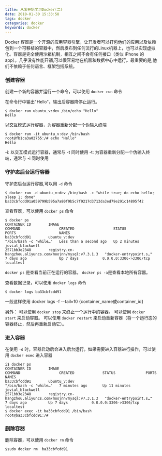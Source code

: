```yaml
---
title: 从零开始学习Docker(二)
date: 2018-01-30 15:33:58
tags: docker
categories: docker
keywords: docker
---
```


Docker 容器是一个开源的应用容器引擎，让开发者可以打包他们的应用以及依赖包到一个可移植的容器中，然后发布到任何流行的Linux机器上，也可以实现虚拟化。容器是完全使用沙箱机制，相互之间不会有任何接口（类似 iPhone 的 app）。几乎没有性能开销,可以很容易地在机器和数据中心中运行。最重要的是,他们不依赖于任何语言、框架包括系统。

### 创建容器
创建一个新的容器并运行一个命令，可以使用 `docker run` 命令

在命令行中输出"Hello"。输出后容器降停止运行。
```
$ docker run ubuntu_v:dev /bin/echo "Hello"
Hello
```

以交互模式运行容器，为容器重新分配一个伪输入终端
```
$ docker run -it ubuntu_v:dev /bin/bash
root@fb1ca3a02755:/# echo "Hello"
Hello
```
-i: 以交互模式运行容器，通常与 -t 同时使用
-t: 为容器重新分配一个伪输入终端，通常与 -i 同时使用

### 守护态后台运行容器
守护态后台运行容器,可以用 `-d` 命令
```
$ docker run -d ubuntu_v:dev /bin/bash -c "while true; do echo hello; sleep 1; done"
ba33cbfcdd91a059799b595a7a80f9b5c7f9217d3713da3ed79e291c14895f42
```

查看容器，可以使用 `docker ps` 命令
```
$ docker ps
CONTAINER ID        IMAGE                                                     COMMAND                  CREATED                  STATUS              PORTS                    NAMES
ba33cbfcdd91        ubuntu_v:dev                                              "/bin/bash -c 'while…"   Less than a second ago   Up 2 minutes                                 jovial_blackwell
2571bb3e2348        registry.cn-hangzhou.aliyuncs.com/moojnn/mysql:v7.3.1.3   "docker-entrypoint.s…"   7 days ago               Up 7 days           0.0.0.0:3306->3306/tcp   localtest
```
`docker ps` 是查看当前正在运行的容器。 `docker ps -a`是查看本地所有容器。

查看数据记录，可以使用 `docker logs` 命令
```
$ docker logs ba33cbfcdd91
```
一般这样使用 docker logs -f --tail=10 {container_name或container_id}

另外：
可以使用 `docker stop` 来终止一个运行中的容器。
可以使用 `docker start` 来启动容器。
可以使用 `docker restart` 来启动重新容器（将一个运行态的容器终止，然后再重新启动它）。

### 进入容器
在使用 `-d` 时，容器启动后会进入后台运行。如果需要进入容器进行操作，可以使用 `docker exec` 进入容器
```
i$ docker ps
CONTAINER ID        IMAGE                                                     COMMAND                  CREATED             STATUS              PORTS                    NAMES
ba33cbfcdd91        ubuntu_v:dev                                              "/bin/bash -c 'while…"   7 minutes ago       Up 11 minutes                                jovial_blackwell
2571bb3e2348        registry.cn-hangzhou.aliyuncs.com/moojnn/mysql:v7.3.1.3   "docker-entrypoint.s…"   7 days ago          Up 7 days           0.0.0.0:3306->3306/tcp   localtest
$ docker exec -it ba33cbfcdd91 /bin/bash
root@ba33cbfcdd91:/# 
```

### 删除容器
删除容器，可以使用 `docker rm` 命令

```
$sudo docker rm  ba33cbfcdd91
```